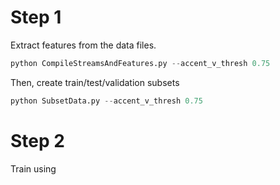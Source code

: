 # Step 1 

Extract features from the data files.

```python
python CompileStreamsAndFeatures.py --accent_v_thresh 0.75
``` 

Then, create train/test/validation subsets

```python
python SubsetData.py --accent_v_thresh 0.75
```

# Step 2

Train using 